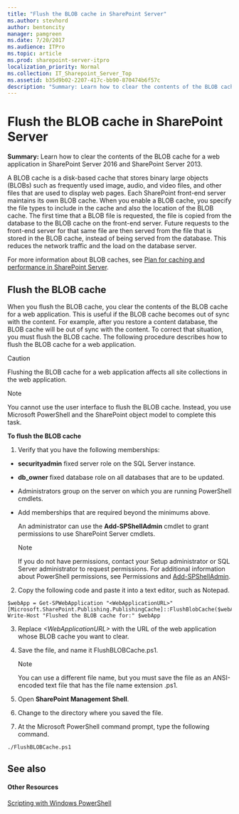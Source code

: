 ```yaml
---
title: "Flush the BLOB cache in SharePoint Server"
ms.author: stevhord
author: bentoncity
manager: pamgreen
ms.date: 7/20/2017
ms.audience: ITPro
ms.topic: article
ms.prod: sharepoint-server-itpro
localization_priority: Normal
ms.collection: IT_Sharepoint_Server_Top
ms.assetid: b35d9b02-2207-417c-bb90-870474b6f57c
description: "Summary: Learn how to clear the contents of the BLOB cache for a web application in SharePoint Server 2016 and SharePoint Server 2013."
---
```


# Flush the BLOB cache in SharePoint Server

 **Summary:** Learn how to clear the contents of the BLOB cache for a web application in SharePoint Server 2016 and SharePoint Server 2013. 
  
A BLOB cache is a disk-based cache that stores binary large objects (BLOBs) such as frequently used image, audio, and video files, and other files that are used to display web pages. Each SharePoint front-end server maintains its own BLOB cache. When you enable a BLOB cache, you specify the file types to include in the cache and also the location of the BLOB cache. The first time that a BLOB file is requested, the file is copied from the database to the BLOB cache on the front-end server. Future requests to the front-end server for that same file are then served from the file that is stored in the BLOB cache, instead of being served from the database. This reduces the network traffic and the load on the database server. 
  
For more information about BLOB caches, see [Plan for caching and performance in SharePoint Server](caching-and-performance-planning.md).
  
## Flush the BLOB cache
<a name="flush"> </a>

When you flush the BLOB cache, you clear the contents of the BLOB cache for a web application. This is useful if the BLOB cache becomes out of sync with the content. For example, after you restore a content database, the BLOB cache will be out of sync with the content. To correct that situation, you must flush the BLOB cache. The following procedure describes how to flush the BLOB cache for a web application.
  
> [!CAUTION]
> Flushing the BLOB cache for a web application affects all site collections in the web application. 
  
> [!NOTE]
> You cannot use the user interface to flush the BLOB cache. Instead, you use Microsoft PowerShell and the SharePoint object model to complete this task. 
  
 **To flush the BLOB cache**
  
1. Verify that you have the following memberships:
    
  - **securityadmin** fixed server role on the SQL Server instance. 
    
  - **db_owner** fixed database role on all databases that are to be updated. 
    
  - Administrators group on the server on which you are running PowerShell cmdlets.
    
  - Add memberships that are required beyond the minimums above.
    
    An administrator can use the **Add-SPShellAdmin** cmdlet to grant permissions to use SharePoint Server cmdlets. 
    
    > [!NOTE]
    > If you do not have permissions, contact your Setup administrator or SQL Server administrator to request permissions. For additional information about PowerShell permissions, see Permissions and [Add-SPShellAdmin](http://technet.microsoft.com/library/2ddfad84-7ca8-409e-878b-d09cb35ed4aa.aspx). 
  
2. Copy the following code and paste it into a text editor, such as Notepad.
    
  ```
  $webApp = Get-SPWebApplication "<WebApplicationURL>"
  [Microsoft.SharePoint.Publishing.PublishingCache]::FlushBlobCache($webApp)
  Write-Host "Flushed the BLOB cache for:" $webApp
  ```

3. Replace  _\<WebApplicationURL\>_ with the URL of the web application whose BLOB cache you want to clear. 
    
4. Save the file, and name it FlushBLOBCache.ps1.
    
    > [!NOTE]
    > You can use a different file name, but you must save the file as an ANSI-encoded text file that has the file name extension .ps1. 
  
5. Open **SharePoint Management Shell**.
    
6. Change to the directory where you saved the file.
    
7. At the Microsoft PowerShell command prompt, type the following command.
    
  ```
  ./FlushBLOBCache.ps1
  ```

## See also
<a name="flush"> </a>

#### Other Resources

[Scripting with Windows PowerShell](https://go.microsoft.com/fwlink/p/?LinkId=193051)

